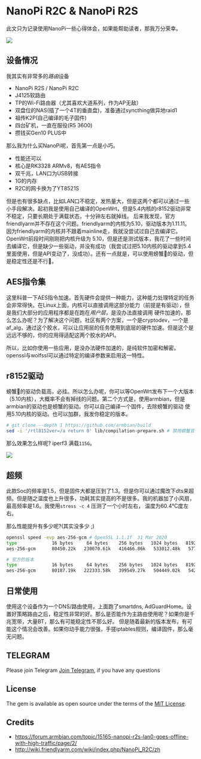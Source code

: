 # NanoPi R2C &amp; NanoPi R2S

此文只为记录使用NanoPi一些心得体会，如果能帮助读者，那我万分荣幸。

![](http://wiki.friendlyarm.com/wiki/images/6/68/NanoPi_R2C-1.jpg)

## 设备情况

我其实有非常多的*路由*设备

- NanoPi R2S / NanoPi R2C
- J4125软路由
- TP的Wi-Fi路由器（尤其喜欢大道系列，作为AP无敌）
- 双盘位的NAS(插了一个4T的垂直盘)，准备通过syncthing做异地raid1
- 祖传K2P(自己编译的毛子固件)
- 四台矿机，一直在服役(R5 3600)
- 攒钱买Gen10 PLUS中

那么我为什么买NanoPi呢，首先第一点是小巧。

- 性能还可以
- 核心是RK3328 ARMv8，有AES指令
- 双千兆，LAN口为USB转接
- 1G的内存
- R2C的网卡换为了YT8521S

但是也有很多缺点，比如LAN口不稳定，发热量大，但是这两个都可以通过一些小手段解决。起初我是使用自己编译的OpenWrt，但是5.4内核的r8152驱动非常不稳定，只要长期处于满载状态，十分钟左右就掉线。
后来我发现，官方friendlyarm并不存在这个问题。friendlyarm的内核为5.10，驱动版本为1.11.11。因为friendlyarm的内核并不跟着mainline走，我就没尝试过自己去编译它。OpenWrt前段时间刚刚把内核升级为
5.10，但是还是测试版本，我花了一些时间去编译它，但是缺少一些驱动，并没有成功（我尝试过把5.10内核的驱动拿到5.4里面使用，但是API变动了，没成功）。还有一点就是，可以使用螃蟹🦀️的驱动，但是稳定性还是不行🙅。

## AES指令集

这里科普一下AES指令加速。首先硬件会提供一种能力，这种能力处理特定的任务会非常得快。在Linux上面，内核可以直接调用这部分能力（前提是有驱动），但是我们大部分的应用程序都是在跑在*用户层*，是没办法直接调用
硬件加速的，那么怎么办呢？为了解决这个问题，社区有两个方案，一个是cryptodev，一个是af_alg，通过这个胶水，可以让应用层的任务使用到底层的硬件加速。但是这个是远远不够的，你的应用得适配这两个胶水的API。

所以，比如你使用一些应用，是没办法硬件加速的，是纯软件加密和解密。openssl与wolfssl可以通过特定的编译参数来启用这一特性。

## r8152驱动

螃蟹🦀️的驱动负载高，必挂。所以怎么办呢，你可以等OpenWrt发布下一个大版本（5.10内核），大概率不会有掉线的问题。第二个方式是，使用armbian，但是armbian的驱动也是螃蟹的驱动。你可以自己编译一个固件，去除螃蟹的驱动
使用5.10内核的驱动。也可以加群，我发你稳定的版本。

```bash
# git clone --depth 1 https://github.com/armbian/build
sed -i '/rtl8152ver=/a return 0' lib/compilation-prepare.sh # 禁用螃蟹官方的驱动
```

那么效果怎么样呢? iperf3 满载`115G`。

![](https://i.imgur.com/wysURIC.png)

## 超频

此款Soc的频率是1.5，但是固件大都是压到了1.3。但是你可以通过魔改下dts来超频。但是随之温度也上升很多，功耗其实提高的不是很多。我的机器加了小风扇，最高频率是1.6。我使用`stress -c 4` 压测了一个小时左右，
温度为60.4°C度左右。

那么性能提升有多少呢?(其实没多少 ;)

```bash
openssl speed -evp aes-256-gcm # OpenSSL 1.1.1f  31 Mar 2020
type             16 bytes     64 bytes    256 bytes   1024 bytes   8192 bytes  16384 bytes
aes-256-gcm      80450.22k   230070.61k   416466.86k   533012.48k   577901.91k   579873.45k

# 官方的版本
type             16 bytes     64 bytes    256 bytes   1024 bytes   8192 bytes  16384 bytes
aes-256-gcm      80187.19k   222333.58k   399549.27k   504449.02k   542182.06k   545855.70k
```
## 日常使用

使用这个设备作为一个DNS/路由使用，上面跑了smartdns, AdGuardHome。设置好策略路由之后，稳定性非常的好。那么是否能作为主路由使用呢？如果你是千兆宽带，大量BT，那么有可能稳定性不那么好。
但是随着最新的版本发布，有可能这个情况会改善。如果你动手能力很强，手搓iptables规则，编译固件，那么毫无问题。

## TELEGRAM
Please join Telegram [Join Telegram](https://t.me/hackintash), if you have any questions

## License

The gem is available as open source under the terms of the [MIT License](https://opensource.org/licenses/MIT).

## Credits

- https://forum.armbian.com/topic/15165-nanopi-r2s-lan0-goes-offline-with-high-traffic/page/2/
- http://wiki.friendlyarm.com/wiki/index.php/NanoPi_R2C/zh
